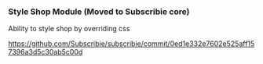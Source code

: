 ### Style Shop Module (Moved to Subscribie core)

Ability to style shop by overriding css

https://github.com/Subscribie/subscribie/commit/0ed1e332e7602e525aff157396a3d5c30ab5c00d
